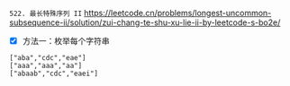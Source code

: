 
`522. 最长特殊序列 II` https://leetcode.cn/problems/longest-uncommon-subsequence-ii/solution/zui-chang-te-shu-xu-lie-ii-by-leetcode-s-bo2e/
- [x] 方法一：枚举每个字符串

```
["aba","cdc","eae"]
["aaa","aaa","aa"]
["abaab","cdc","eaei"]
```

